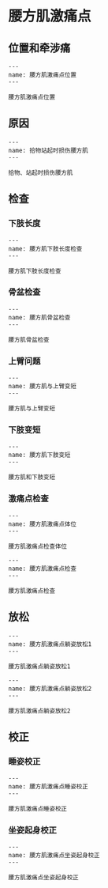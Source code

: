 # 腰方肌激痛点

## 位置和牵涉痛

```{figure} assets/img/2022-01-24-11-00-37.png
---
name: 腰方肌激痛点位置
---

腰方肌激痛点位置
```

## 原因

```{figure} assets/img/2022-01-24-11-01-40.png
---
name: 拾物站起时损伤腰方肌
---

拾物、站起时损伤腰方肌
```

## 检查

### 下肢长度

```{figure} assets/img/2022-01-24-11-02-37.png
---
name: 腰方肌下肢长度检查
---

腰方肌下肢长度检查
```

### 骨盆检查

```{figure} assets/img/2022-01-24-11-03-30.png
---
name: 腰方肌骨盆检查
---

腰方肌骨盆检查
```

### 上臂问题

```{figure} assets/img/2022-01-24-11-05-10.png
---
name: 腰方肌与上臂变短
---

腰方肌与上臂变短
```

### 下肢变短

```{figure} assets/img/2022-01-24-11-07-09.png
---
name: 腰方肌下肢变短
---

腰方肌和下肢变短
```

### 激痛点检查

```{figure} assets/img/2022-01-24-11-31-21.png
---
name: 腰方肌激痛点体位
---

腰方肌激痛点检查体位
```
```{figure} assets/img/2022-01-24-11-32-02.png
---
name: 腰方肌激痛点检查
---

腰方肌激痛点检查
```

## 放松

```{figure} assets/img/2022-01-24-11-34-57.png
---
name: 腰方肌激痛点躺姿放松1
---

腰方肌激痛点躺姿放松1
```

```{figure} assets/img/2022-01-24-11-35-27.png
---
name: 腰方肌激痛点躺姿放松2
---

腰方肌激痛点躺姿放松2
```

## 校正

### 睡姿校正

```{figure} assets/img/2022-01-24-11-32-50.png
---
name: 腰方肌激痛点睡姿校正
---

腰方肌激痛点睡姿校正
```

### 坐姿起身校正

```{figure} assets/img/2022-01-24-11-33-50.png
---
name: 腰方肌激痛点坐姿起身校正
---

腰方肌激痛点坐姿起身校正
```

